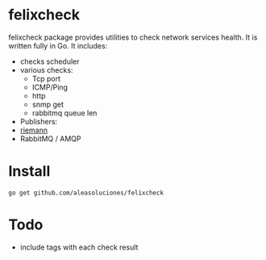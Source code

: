 felixcheck
==========

felixcheck package provides utilities to check network services health. It is written fully in Go. 
It includes:
 * checks scheduler
 * various checks:
   * Tcp port
   * ICMP/Ping
   * http
   * snmp get
   * rabbitmq queue len
 * Publishers:
  * [riemann](http://riemann.io/)
  * RabbitMQ / AMQP

Install
=======

```
go get github.com/aleasoluciones/felixcheck
```

Todo
====
 * include tags with each check result
